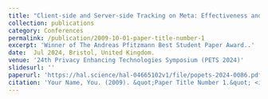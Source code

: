 ```yaml
---
title: "Client-side and Server-side Tracking on Meta: Effectiveness and Accuracy"
collection: publications
category: Conferences
permalink: /publication/2009-10-01-paper-title-number-1
excerpt: 'Winner of The Andreas Pfitzmann Best Student Paper Award..'
date:  Jul 2024, Bristol, United Kingdom.
venue: '24th Privacy Enhancing Technologies Symposium (PETS 2024)'
slidesurl: ''
paperurl: 'https://hal.science/hal-04665102v1/file/popets-2024-0086.pdf'
citation: 'Your Name, You. (2009). &quot;Paper Title Number 1.&quot; <i>Journal 1</i>. 1(1).'
---
```

